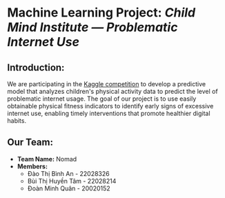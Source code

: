 # Machine Learning Project: _Child Mind Institute — Problematic Internet Use_

## Introduction:
We are participating in the [Kaggle competition](https://www.kaggle.com/competitions/child-mind-institute-problematic-internet-use/overview) to develop a predictive model that analyzes children's physical activity data to predict the level of problematic internet usage. The goal of our project is to use easily obtainable physical fitness indicators to identify early signs of excessive internet use, enabling timely interventions that promote healthier digital habits.

## Our Team:
- **Team Name:** Nomad
- **Members:**
  + Đào Thị Bình An - 22028326
  + Bùi Thị Huyền Tâm - 22028214
  + Đoàn Minh Quân - 20020152

